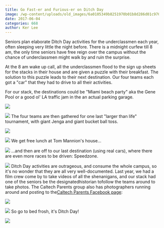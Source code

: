 ```yaml
---
title: Go Fast-er and Furious-er on Ditch Day
image: /wp-content/uploads/old_images/6a0105349b8251970b01b8d286d01c970c-320wi.jpg
date: 2017-06-04
categories: 668
author: Ker Lee
---
```



Seniors plan elaborate Ditch Day activities for the underclassmen each year, often sleeping very little the night before. There is a midnight curfew till 8 am, the only time seniors have free reign over the campus without the chance of underclassmen might walk by and ruin the surprise.

At the 8 am wake up call, all the underclassmen flood to the sign up sheets for the stacks in their house and are given a puzzle with their breakfast. The solution to this puzzle leads to their next destination. Our four teams each got a "car" that they had to drive to all their activities.

For our stack, the destinations could be "Miami beach party" aka the Gene Pool or a good ol' LA traffic jam in the an actual parking garage.


![](/old_images/6a0105349b8251970b01b8d286d009970c-320wi.jpg)


![](/old_images/6a0105349b8251970b01b8d286cfed970c-320wi.jpg)
The four teams are then gathered for one last "larger than life" tournament, with giant Jenga and giant bucket ball toss.


![](/old_images/caltech_as_it_happens/6a0105349b8251970b01b8d286cfe9970c.jpg)


![](/old_images/caltech_as_it_happens/6a0105349b8251970b01b8d286cff5970c.jpg)
We get free lunch at Tom Mannion's house...


![](/old_images/6a0105349b8251970b01b8d286d005970c-320wi.jpg)
...and then are off to our last destination (using real cars), where there are even more races to be driven: Speedzone.


![](/old_images/caltech_as_it_happens/6a0105349b8251970b01b8d286cff9970c.jpg)
Ditch Day activities are outrageous, and consume the whole campus, so it's no wonder that they are all very well-documented. Last year, we had a film crew come by to take videos of all the shenanigans, and our stack had one of the seniors be the designatedhistorian tofollow the teams around to take photos. The Caltech Parents group also has photographers running around and posting to the[Caltech Parents Facebook page](https://www.facebook.com/CaltechParents/):

![](/old_images/6a0105349b8251970b01b8d286d001970c-320wi.jpg)


![](/old_images/6a0105349b8251970b01b8d286cff1970c-320wi.jpg)
So go to bed frosh, it's Ditch Day!

![](/old_images/6a0105349b8251970b01b8d286cffd970c-320wi.jpg)
